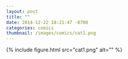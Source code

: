 ```yaml
---
layout: post
title: ""
date: 2014-12-22 18:21:47 -0700
categories: comics
thumbnail: /images/comics/cat1.png
---
```


{% include figure.html src="cat1.png" alt="" %}